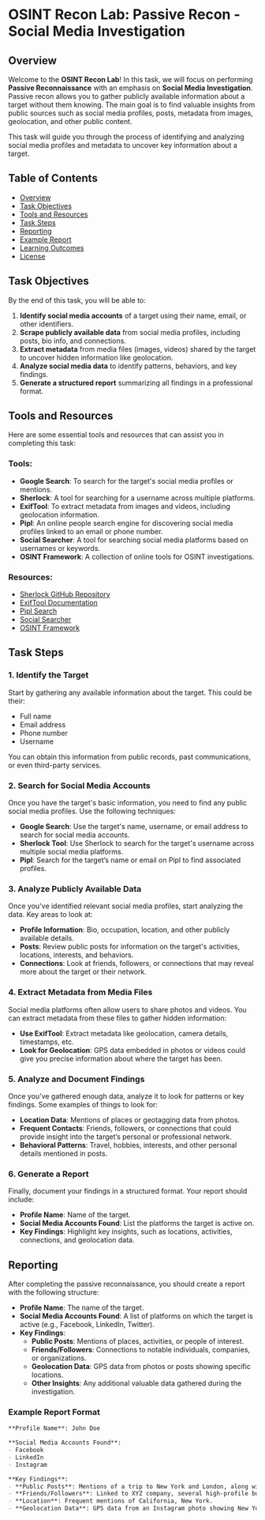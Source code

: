 # OSINT Recon Lab: Passive Recon - Social Media Investigation

## Overview

Welcome to the **OSINT Recon Lab**! In this task, we will focus on performing **Passive Reconnaissance** with an emphasis on **Social Media Investigation**. Passive recon allows you to gather publicly available information about a target without them knowing. The main goal is to find valuable insights from public sources such as social media profiles, posts, metadata from images, geolocation, and other public content.

This task will guide you through the process of identifying and analyzing social media profiles and metadata to uncover key information about a target.

## Table of Contents

- [Overview](#overview)
- [Task Objectives](#task-objectives)
- [Tools and Resources](#tools-and-resources)
- [Task Steps](#task-steps)
- [Reporting](#reporting)
- [Example Report](#example-report)
- [Learning Outcomes](#learning-outcomes)
- [License](#LICENSE)

## Task Objectives

By the end of this task, you will be able to:

1. **Identify social media accounts** of a target using their name, email, or other identifiers.
2. **Scrape publicly available data** from social media profiles, including posts, bio info, and connections.
3. **Extract metadata** from media files (images, videos) shared by the target to uncover hidden information like geolocation.
4. **Analyze social media data** to identify patterns, behaviors, and key findings.
5. **Generate a structured report** summarizing all findings in a professional format.

## Tools and Resources

Here are some essential tools and resources that can assist you in completing this task:

### Tools:
- **Google Search**: To search for the target's social media profiles or mentions.
- **Sherlock**: A tool for searching for a username across multiple platforms.
- **ExifTool**: To extract metadata from images and videos, including geolocation information.
- **Pipl**: An online people search engine for discovering social media profiles linked to an email or phone number.
- **Social Searcher**: A tool for searching social media platforms based on usernames or keywords.
- **OSINT Framework**: A collection of online tools for OSINT investigations.

### Resources:
- [Sherlock GitHub Repository](https://github.com/sherlock-project/sherlock)
- [ExifTool Documentation](https://exiftool.org/)
- [Pipl Search](https://pipl.com/)
- [Social Searcher](https://www.social-searcher.com/social-search/)
- [OSINT Framework](https://osintframework.com/)

## Task Steps

### 1. **Identify the Target**

Start by gathering any available information about the target. This could be their:
- Full name
- Email address
- Phone number
- Username

You can obtain this information from public records, past communications, or even third-party services.

### 2. **Search for Social Media Accounts**

Once you have the target's basic information, you need to find any public social media profiles. Use the following techniques:
- **Google Search**: Use the target's name, username, or email address to search for social media accounts.
- **Sherlock Tool**: Use Sherlock to search for the target's username across multiple social media platforms.
- **Pipl**: Search for the target’s name or email on Pipl to find associated profiles.

### 3. **Analyze Publicly Available Data**

Once you've identified relevant social media profiles, start analyzing the data. Key areas to look at:
- **Profile Information**: Bio, occupation, location, and other publicly available details.
- **Posts**: Review public posts for information on the target's activities, locations, interests, and behaviors.
- **Connections**: Look at friends, followers, or connections that may reveal more about the target or their network.

### 4. **Extract Metadata from Media Files**

Social media platforms often allow users to share photos and videos. You can extract metadata from these files to gather hidden information:
- **Use ExifTool**: Extract metadata like geolocation, camera details, timestamps, etc.
- **Look for Geolocation**: GPS data embedded in photos or videos could give you precise information about where the target has been.

### 5. **Analyze and Document Findings**

Once you’ve gathered enough data, analyze it to look for patterns or key findings. Some examples of things to look for:
- **Location Data**: Mentions of places or geotagging data from photos.
- **Frequent Contacts**: Friends, followers, or connections that could provide insight into the target’s personal or professional network.
- **Behavioral Patterns**: Travel, hobbies, interests, and other personal details mentioned in posts.

### 6. **Generate a Report**

Finally, document your findings in a structured format. Your report should include:
- **Profile Name**: Name of the target.
- **Social Media Accounts Found**: List the platforms the target is active on.
- **Key Findings**: Highlight key insights, such as locations, activities, connections, and geolocation data.

## Reporting

After completing the passive reconnaissance, you should create a report with the following structure:

- **Profile Name**: The name of the target.
- **Social Media Accounts Found**: A list of platforms on which the target is active (e.g., Facebook, LinkedIn, Twitter).
- **Key Findings**:
  - **Public Posts**: Mentions of places, activities, or people of interest.
  - **Friends/Followers**: Connections to notable individuals, companies, or organizations.
  - **Geolocation Data**: GPS data from photos or posts showing specific locations.
  - **Other Insights**: Any additional valuable data gathered during the investigation.

### Example Report Format

```markdown
**Profile Name**: John Doe

**Social Media Accounts Found**:
- Facebook
- LinkedIn
- Instagram

**Key Findings**:
- **Public Posts**: Mentions of a trip to New York and London, along with vacation photos.
- **Friends/Followers**: Linked to XYZ company, several high-profile business professionals.
- **Location**: Frequent mentions of California, New York.
- **Geolocation Data**: GPS data from an Instagram photo showing New York City.
